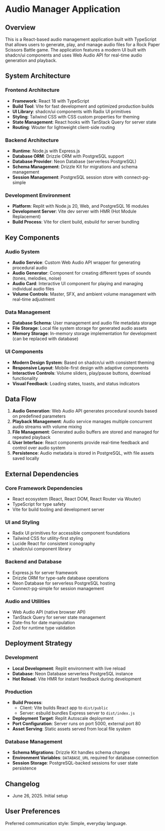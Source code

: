 # Audio Manager Application

## Overview

This is a React-based audio management application built with TypeScript that allows users to generate, play, and manage audio files for a Rock Paper Scissors Battle game. The application features a modern UI built with shadcn/ui components and uses Web Audio API for real-time audio generation and playback.

## System Architecture

### Frontend Architecture
- **Framework**: React 18 with TypeScript
- **Build Tool**: Vite for fast development and optimized production builds
- **UI Library**: shadcn/ui components with Radix UI primitives
- **Styling**: Tailwind CSS with CSS custom properties for theming
- **State Management**: React hooks with TanStack Query for server state
- **Routing**: Wouter for lightweight client-side routing

### Backend Architecture
- **Runtime**: Node.js with Express.js
- **Database ORM**: Drizzle ORM with PostgreSQL support
- **Database Provider**: Neon Database (serverless PostgreSQL)
- **Schema Management**: Drizzle Kit for migrations and schema management
- **Session Management**: PostgreSQL session store with connect-pg-simple

### Development Environment
- **Platform**: Replit with Node.js 20, Web, and PostgreSQL 16 modules
- **Development Server**: Vite dev server with HMR (Hot Module Replacement)
- **Build Process**: Vite for client build, esbuild for server bundling

## Key Components

### Audio System
- **Audio Service**: Custom Web Audio API wrapper for generating procedural audio
- **Audio Generator**: Component for creating different types of sounds (tones, melodies, noise)
- **Audio Card**: Interactive UI component for playing and managing individual audio files
- **Volume Controls**: Master, SFX, and ambient volume management with real-time adjustment

### Data Management
- **Database Schema**: User management and audio file metadata storage
- **File Storage**: Local file system storage for generated audio assets
- **Memory Storage**: In-memory storage implementation for development (can be replaced with database)

### UI Components
- **Modern Design System**: Based on shadcn/ui with consistent theming
- **Responsive Layout**: Mobile-first design with adaptive components
- **Interactive Controls**: Volume sliders, play/pause buttons, download functionality
- **Visual Feedback**: Loading states, toasts, and status indicators

## Data Flow

1. **Audio Generation**: Web Audio API generates procedural sounds based on predefined parameters
2. **Playback Management**: Audio service manages multiple concurrent audio streams with volume mixing
3. **File Management**: Generated audio buffers are stored and managed for repeated playback
4. **User Interface**: React components provide real-time feedback and control over audio system
5. **Persistence**: Audio metadata is stored in PostgreSQL, with file assets saved locally

## External Dependencies

### Core Framework Dependencies
- React ecosystem (React, React DOM, React Router via Wouter)
- TypeScript for type safety
- Vite for build tooling and development server

### UI and Styling
- Radix UI primitives for accessible component foundations
- Tailwind CSS for utility-first styling
- Lucide React for consistent iconography
- shadcn/ui component library

### Backend and Database
- Express.js for server framework
- Drizzle ORM for type-safe database operations
- Neon Database for serverless PostgreSQL hosting
- Connect-pg-simple for session management

### Audio and Utilities
- Web Audio API (native browser API)
- TanStack Query for server state management
- Date-fns for date manipulation
- Zod for runtime type validation

## Deployment Strategy

### Development
- **Local Development**: Replit environment with live reload
- **Database**: Neon Database serverless PostgreSQL instance
- **Hot Reload**: Vite HMR for instant feedback during development

### Production
- **Build Process**: 
  - Client: Vite builds React app to `dist/public`
  - Server: esbuild bundles Express server to `dist/index.js`
- **Deployment Target**: Replit Autoscale deployment
- **Port Configuration**: Server runs on port 5000, external port 80
- **Asset Serving**: Static assets served from local file system

### Database Management
- **Schema Migrations**: Drizzle Kit handles schema changes
- **Environment Variables**: `DATABASE_URL` required for database connection
- **Session Storage**: PostgreSQL-backed sessions for user state persistence

## Changelog
- June 26, 2025. Initial setup

## User Preferences

Preferred communication style: Simple, everyday language.